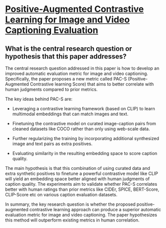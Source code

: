 # [Positive-Augmented Contrastive Learning for Image and Video Captioning   Evaluation](https://arxiv.org/abs/2303.12112)

## What is the central research question or hypothesis that this paper addresses?

 The central research question addressed in this paper is how to develop an improved automatic evaluation metric for image and video captioning. Specifically, the paper proposes a new metric called PAC-S (Positive-Augmented Contrastive learning Score) that aims to better correlate with human judgments compared to prior metrics. 

The key ideas behind PAC-S are:

- Leveraging a contrastive learning framework (based on CLIP) to learn multimodal embeddings that can match images and text.

- Finetuning the contrastive model on curated image-caption pairs from cleaned datasets like COCO rather than only using web-scale data. 

- Further regularizing the training by incorporating additional synthesized image and text pairs as extra positives.

- Evaluating similarity in the resulting embedding space to score caption quality.

The main hypothesis is that this combination of using curated data and extra synthetic positives to finetune a powerful contrastive model like CLIP will yield an embedding space better aligned with human judgments of caption quality. The experiments aim to validate whether PAC-S correlates better with human ratings than prior metrics like CIDEr, SPICE, BERT-Score, CLIP-Score etc on various caption evaluation datasets.

In summary, the key research question is whether the proposed positive-augmented contrastive learning approach can produce a superior automatic evaluation metric for image and video captioning. The paper hypothesizes this method will outperform existing metrics in human correlation.
